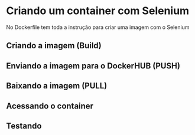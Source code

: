 # Criando um container com Selenium

No Dockerfile tem toda a instrução para criar uma imagem com o Selenium

## Criando a imagem (Build) 


## Enviando a imagem para o DockerHUB (PUSH)


## Baixando a imagem (PULL)


## Acessando o container


## Testando